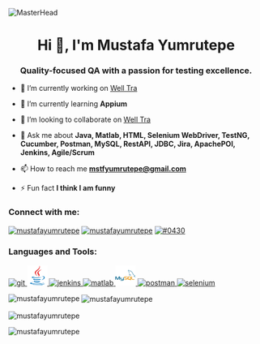 
![MasterHead](https://media.licdn.com/dms/image/v2/D4D16AQH39wMkqmWb3Q/profile-displaybackgroundimage-shrink_350_1400/profile-displaybackgroundimage-shrink_350_1400/0/1722449858604?e=1732752000&v=beta&t=vYbZRTg5E67avTCLFgaLB3uBC1OcRc-zOaXs-mxA-7Q)


<h1 align="center">Hi 👋, I'm Mustafa Yumrutepe</h1>
<h3 align="center">Quality-focused QA with a passion for testing excellence.</h3>


- 🔭 I’m currently working on [Well Tra](https://github.com/mustafayumrutepe/WellTra.git)

- 🌱 I’m currently learning **Appium**

- 👯 I’m looking to collaborate on [Well Tra](https://github.com/mustafayumrutepe/WellTra.git)

- 💬 Ask me about **Java, Matlab, HTML, Selenium WebDriver, TestNG, Cucumber, Postman, MySQL, RestAPI, JDBC, Jira, ApachePOI, Jenkins, Agile/Scrum**

- 📫 How to reach me **mstfyumrutepe@gmail.com**

- ⚡ Fun fact **I think I am funny**

<h3 align="left">Connect with me:</h3>
<p align="left">
<a href="https://linkedin.com/in/mustafayumrutepe" target="blank"><img align="center" src="https://raw.githubusercontent.com/rahuldkjain/github-profile-readme-generator/master/src/images/icons/Social/linked-in-alt.svg" alt="mustafayumrutepe" height="30" width="40" /></a>
<a href="https://www.youtube.com/c/mustafayumrutepe" target="blank"><img align="center" src="https://raw.githubusercontent.com/rahuldkjain/github-profile-readme-generator/master/src/images/icons/Social/youtube.svg" alt="mustafayumrutepe" height="30" width="40" /></a>
<a href="https://discord.gg/#0430" target="blank"><img align="center" src="https://raw.githubusercontent.com/rahuldkjain/github-profile-readme-generator/master/src/images/icons/Social/discord.svg" alt="#0430" height="30" width="40" /></a>
</p>

<h3 align="left">Languages and Tools:</h3>
<p align="left"> <a href="https://git-scm.com/" target="_blank" rel="noreferrer"> <img src="https://www.vectorlogo.zone/logos/git-scm/git-scm-icon.svg" alt="git" width="40" height="40"/> </a> <a href="https://www.java.com" target="_blank" rel="noreferrer"> <img src="https://raw.githubusercontent.com/devicons/devicon/master/icons/java/java-original.svg" alt="java" width="40" height="40"/> </a> <a href="https://www.jenkins.io" target="_blank" rel="noreferrer"> <img src="https://www.vectorlogo.zone/logos/jenkins/jenkins-icon.svg" alt="jenkins" width="40" height="40"/> </a> <a href="https://www.mathworks.com/" target="_blank" rel="noreferrer"> <img src="https://upload.wikimedia.org/wikipedia/commons/2/21/Matlab_Logo.png" alt="matlab" width="40" height="40"/> </a> <a href="https://www.mysql.com/" target="_blank" rel="noreferrer"> <img src="https://raw.githubusercontent.com/devicons/devicon/master/icons/mysql/mysql-original-wordmark.svg" alt="mysql" width="40" height="40"/> </a> <a href="https://postman.com" target="_blank" rel="noreferrer"> <img src="https://www.vectorlogo.zone/logos/getpostman/getpostman-icon.svg" alt="postman" width="40" height="40"/> </a> <a href="https://www.selenium.dev" target="_blank" rel="noreferrer"> <img src="https://raw.githubusercontent.com/detain/svg-logos/780f25886640cef088af994181646db2f6b1a3f8/svg/selenium-logo.svg" alt="selenium" width="40" height="40"/> </a> </p>

<p><img align="left" src="https://github-readme-stats.vercel.app/api/top-langs?username=mustafayumrutepe&show_icons=true&locale=en&layout=compact" alt="mustafayumrutepe" /></p>

<p>&nbsp;<img align="center" src="https://github-readme-stats.vercel.app/api?username=mustafayumrutepe&show_icons=true&locale=en" alt="mustafayumrutepe" /></p>

<p><img align="center" src="https://github-readme-streak-stats.herokuapp.com/?user=mustafayumrutepe&" alt="mustafayumrutepe" /></p>
<p align="left"> <img src="https://komarev.com/ghpvc/?username=mustafayumrutepe&label=Profile%20views&color=0e75b6&style=flat" alt="mustafayumrutepe" /> </p>
